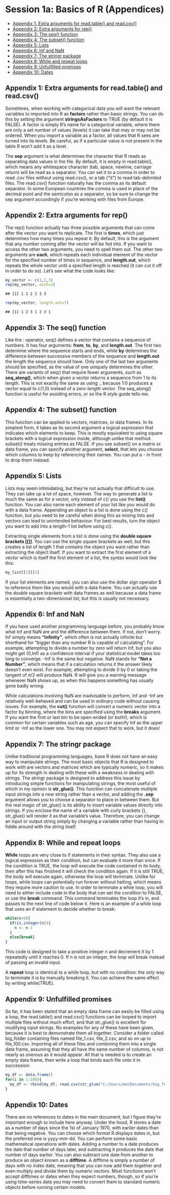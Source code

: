Session 1a: Basics of R (Appendices)
================

- [Appendix 1: Extra arguments for read.table() and
  read.csv()](#appendix-1-extra-arguments-for-readtable-and-readcsv)
- [Appendix 2: Extra arguments for
  rep()](#appendix-2-extra-arguments-for-rep)
- [Appendix 3: The seq() function](#appendix-3-the-seq-function)
- [Appendix 4: The subset() function](#appendix-4-the-subset-function)
- [Appendix 5: Lists](#appendix-5-lists)
- [Appendix 6: Inf and NaN](#appendix-6-inf-and-nan)
- [Appendix 7: The stringr package](#appendix-7-the-stringr-package)
- [Appendix 8: While and repeat
  loops](#appendix-8-while-and-repeat-loops)
- [Appendix 9: Unfulfilled promises](#appendix-9-unfulfilled-promises)
- [Appendix 10: Dates](#appendix-10-dates)

## Appendix 1: Extra arguments for read.table() and read.csv()

Sometimes, when working with categorical data you will want the relevant
variables to imported into R as **factors** rather than basic strings.
You can do this by setting the argument **stringsAsFactors** to TRUE (by
default it is FALSE). A factor is simply R’s name for a categorical
variable, where there are only a set number of values (levels) it can
take that may or may not be ordered. When you import a variable as a
factor, all values that R sees are turned into its levels. Be careful,
as if a particular value is not present in the table R won’t add it as a
level.

The **sep** argument is what determines the character that R reads as
separating data values in the file. By default, it is empty in
read.table(), which means any whitespace character (tab, space, newline,
carriage return) will be read as a separator. You can set it to a comma
in order to read .csv files without using read.csv(), or a tab (“\t”) to
read tab-delimited files. The read.csv() function naturally has the
comma as its default separator. In some European countries the comma is
used in place of the decimal point and the semicolon as a separator, so
be sure to change the sep argument accordingly if you’re working with
files from Europe.

## Appendix 2: Extra arguments for rep()

The rep() function actually has three possible arguments that can come
after the vector you want to replicate. The first is **times**, which
just determines how many times you repeat it. By default, this is the
argument that any number coming after the vector will be fed into. If
you want to access the other two arguments, you need to spell them out.
The other two arguments are **each**, which repeats each individual
element of the vector for the specified number of times in sequence, and
**length.out**, which repeats the whole vector until a specified length
is reached (it can cut it off in order to do so). Let’s see what the
code looks like:

``` r
my_vector <- c(1,2,3)
rep(my_vector, each=2)
```

    ## [1] 1 1 2 2 3 3

``` r
rep(my_vector, length.out=7)
```

    ## [1] 1 2 3 1 2 3 1

## Appendix 3: The seq() function

Like the : operator, seq() defines a vector that contains a sequence of
numbers. It has four arguments: **from**, **to**, **by**, and
**length.out**. The first two determine where the sequence starts and
ends, while **by** determines the difference between successive members
of the sequence and **length.out** the length the sequence should have.
Only one of the last two arguments should be specified, as the value of
one uniquely determines the other. There are variants of seq() that
require fewer arguments, such as **seq_along()**, which when given a
vector returns a sequence from 1 to its length. This is not exactly the
same as using :, because 1:0 produces a vector equal to c(1,0) instead
of a zero-length vector. The seq_along() function is useful for avoiding
errors, or so the R style guide tells me.

## Appendix 4: The subset() function

This function can be applied to vectors, matrices, or data frames. In
its simplest form, it takes as its second argument a logical expression
that indicates which elements to keep. This is mostly equivalent to
using square brackets with a logical expression inside, although unlike
that method subset() treats missing entries as FALSE. If you use
subset() on a matrix or data frame, you can specify another argument,
**select**, that lets you choose which columns to keep by referencing
their names. You can put a - in front to drop them instead.

## Appendix 5: Lists

Lists may seem intimidating, but they’re not actually that difficult to
use. They can take up a lot of space, however. The way to generate a
list is much the same as for a vector, only instead of c() you use the
**list()** function. You can also name each element of your list like
you would do with a data frame. Appending an object to a list is done
using the c() function, but you need to be careful when doing this as
mixing lists and vectors can lead to unintended behaviour. For best
results, turn the object you want to add into a length-1 list before
using c().

Extracting single elements from a list is done using the **double square
brackets \[\[\]\]**. You can use the single square brackets as well, but
this creates a list of length 1 that contains the object you want rather
than extracting the object itself. If you want to extract the first
element of a vector which is itself the first element of a list, the
syntax would look like this:

``` r
my_list[[1]][1]
```

If your list elements are named, you can also use the dollar sign
operator \$ to reference them like you would with a data frame. You can
actually use the double square brackets with data frames as well because
a data frame is essentially a two-dimensional list, but this is usually
not necessary.

## Appendix 6: Inf and NaN

If you have used another programming language before, you probably know
what Inf and NaN are and the difference between them. If not, don’t
worry. Inf simply means **“infinity”**, which often is not actually
infinite but shorthand for “bigger than any number R is capable of
calculating”. For example, attempting to divide a number by zero will
return Inf, but you also might get (0,Inf) as a confidence interval if
your statistical model takes too long to converge. -Inf is the same but
negative. NaN stands for **“Not a Number”**, which means that if a
calculation returns it the answer likely doesn’t even exist. For
example, attempting to divide 0 by 0 or taking the tangent of $\pi/2$
will produce NaN. R will give you a warning message whenever NaN shows
up, as when this happens something has usually gone badly wrong.

While calculations involving NaN are inadvisable to perform, Inf and
-Inf are relatively well-behaved and can be used in ordinary code
without causing issues. For example, the **cut()** function will convert
a numeric vector into a factor by binning, where the bins are specified
using the **breaks** argument. If you want the first or last bin to be
open-ended (or both!), which is common for certain variables such as
age, you can specify Inf as the upper limit or -Inf as the lower one.
You may not expect that to work, but it does!

## Appendix 7: The stringr package

Unlike traditional programming languages, base R does not have an easy
way to manipulate strings. The most basic objects that R is designed to
work with are vectors and matrices which are typically numeric, so it
makes up for its strength in dealing with these with a weakness in
dealing with strings. The stringr package is designed to address this
issue by introducing simple functions for manipulating strings, the most
useful of which in my opinion is **str_glue()**. This function can
concatenate multiple input strings into a new string rather than a
vector, and adding the **.sep** argument allows you to choose a
separator to place in between them. But the real magic of str_glue() is
its ability to insert variable values directly into strings. If you
enclose the name of a variable with curly brackets {}, str_glue() will
render it as that variable’s value. Therefore, you can change an input
or output string simply by changing a variable rather than having to
fiddle around with the string itself.

## Appendix 8: While and repeat loops

**While** loops are very close to if statements in their syntax. They
also use a logical expression as their condition, but can evaluate it
more than once. If the condition is TRUE, the loop will execute the code
contained in its body, then after this has finished it will check the
condition again. If it is still TRUE, the body will execute again,
otherwise the loop will terminate. Unlike for loops, while loops can
potentially run forever without halting, which means they require more
caution to use. In order to terminate a while loop, you will need to
either include code in the body that can set the condition to FALSE, or
use the **break** command. This command terminates the loop it’s in, and
passes to the next line of code below it. Here is an example of a while
loop that uses an if statement to decide whether to break:

``` r
while(n>0){
  if(is.integer(n)){
    n <- n-1
  }
  else{break}
}
```

This code is designed to take a positive integer n and decrement it by 1
repeatedly until it reaches 0. If n is not an integer, the loop will
break instead of passing an invalid input.

A **repeat** loop is identical to a while loop, but with no condition:
the only way to terminate it is by manually breaking it. You can achieve
the same effect by writing while(TRUE).

## Appendix 9: Unfulfilled promises

So far, it has been stated that an empty data frame can easily be filled
using a loop, the read.table() and read.csv() functions can be looped to
import multiple files without much effort, and that str_glue() is
excellent for modifying input strings. No examples for any of these have
been given, because it is best to demonstrate them all together.
Consider a folder called big_folder containing files named file_1.csv,
file_2.csv, and so on up to file_100.csv. Importing all of these files
and combining them into a single data frame, assuming that they all have
the same number of columns, is not nearly as onerous as it would appear.
All that is needed is to create an empty data frame, then write a loop
that binds each file onto it in succession:

``` r
my_df <- data.frame()
for(i in 1:100){
  my_df <- rbind(my_df, read.csv(str_glue("C:/Users/me/Documents/big_folder/file_{i}.csv")))
}
```

## Appendix 10: Dates

There are no references to dates in the main document, but I figure
they’re important enough to include here anyway. Under the hood, R
stores a date as a number of days since the 1st of January 1970, with
earlier dates than that being negative. You can choose which format R
displays dates in, but the preferred one is yyyy-mm-dd. You can perform
some basic mathematical operations with dates. Adding a number to a date
produces the date that number of days later, and subtracting it produces
the date that number of days earlier. You can also subtract one date
from another to produce an object known as a **difftime**. A difftime is
simply a number of days with no index date, meaning that you can now add
them together and even multiply and divide them by numeric vectors. Most
functions won’t accept difftimes or dates when they expect numbers,
though, so if you’re using time-series data you may need to convert them
to standard numeric objects before running certain models.
